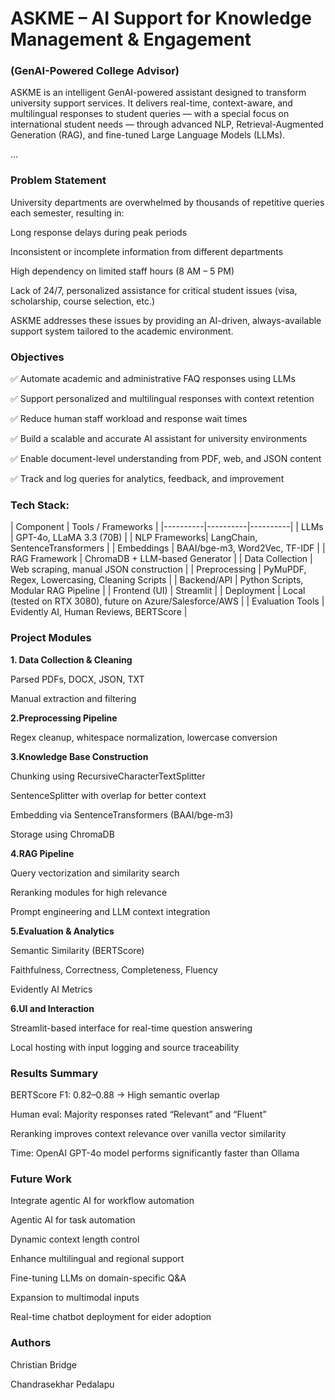 # ASKME – AI Support for Knowledge Management & Engagement
### (GenAI-Powered College Advisor)

ASKME is an intelligent GenAI-powered assistant designed to transform university support services. It delivers real-time, context-aware, and multilingual responses to student queries — with a special focus on international student needs — through advanced NLP, Retrieval-Augmented Generation (RAG), and fine-tuned Large Language Models (LLMs).

... 

### Problem Statement

University departments are overwhelmed by thousands of repetitive queries each semester, resulting in:

Long response delays during peak periods

Inconsistent or incomplete information from different departments

High dependency on limited staff hours (8 AM – 5 PM)

Lack of 24/7, personalized assistance for critical student issues (visa, scholarship, course selection, etc.)

ASKME addresses these issues by providing an AI-driven, always-available support system tailored to the academic environment.  

### Objectives

✅ Automate academic and administrative FAQ responses using LLMs

✅ Support personalized and multilingual responses with context retention

✅ Reduce human staff workload and response wait times

✅ Build a scalable and accurate AI assistant for university environments

✅ Enable document-level understanding from PDF, web, and JSON content

✅ Track and log queries for analytics, feedback, and improvement

### Tech Stack: 

| Component | Tools / Frameworks |
|----------|----------|----------|
| LLMs | GPT-4o, LLaMA 3.3 (70B) |
| NLP Frameworks| LangChain, SentenceTransformers |
| Embeddings | BAAI/bge-m3, Word2Vec, TF-IDF |
| RAG Framework | ChromaDB + LLM-based Generator |
| Data Collection | Web scraping, manual JSON construction |
| Preprocessing | PyMuPDF, Regex, Lowercasing, Cleaning Scripts |
| Backend/API | Python Scripts, Modular RAG Pipeline |
| Frontend (UI) | Streamlit |
| Deployment | Local (tested on RTX 3080), future on Azure/Salesforce/AWS |
| Evaluation Tools | Evidently AI, Human Reviews, BERTScore |

### Project Modules

**1. Data Collection & Cleaning**

Parsed PDFs, DOCX, JSON, TXT

Manual extraction and filtering

**2.Preprocessing Pipeline**

Regex cleanup, whitespace normalization, lowercase conversion

**3.Knowledge Base Construction**

Chunking using RecursiveCharacterTextSplitter

SentenceSplitter with overlap for better context

Embedding via SentenceTransformers (BAAI/bge-m3)

Storage using ChromaDB

**4.RAG Pipeline**

Query vectorization and similarity search

Reranking modules for high relevance

Prompt engineering and LLM context integration

**5.Evaluation & Analytics**

Semantic Similarity (BERTScore)

Faithfulness, Correctness, Completeness, Fluency

Evidently AI Metrics

**6.UI and Interaction**

Streamlit-based interface for real-time question answering

Local hosting with input logging and source traceability 


### Results Summary
BERTScore F1: 0.82–0.88 → High semantic overlap

Human eval: Majority responses rated “Relevant” and “Fluent”

Reranking improves context relevance over vanilla vector similarity

Time: OpenAI GPT-4o model performs significantly faster than Ollama

### Future Work
Integrate agentic AI for workflow automation

Agentic AI for task automation

Dynamic context length control

Enhance multilingual and regional support

Fine-tuning LLMs on domain-specific Q&A

Expansion to multimodal inputs

Real-time chatbot deployment for eider adoption



### Authors

Christian Bridge

Chandrasekhar Pedalapu